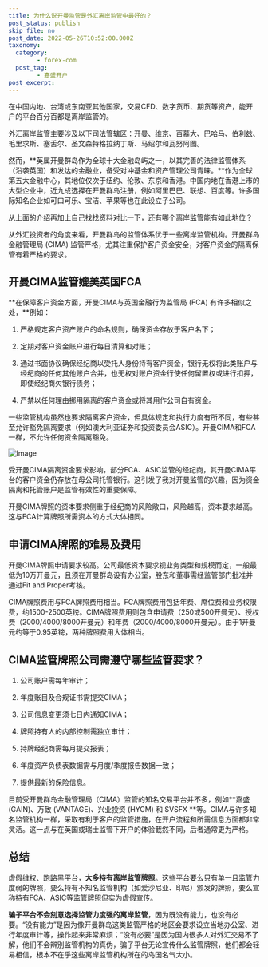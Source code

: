 ```yaml
---
title: 为什么说开曼监管是外汇离岸监管中最好的？
post_status: publish
skip_file: no
post_date: 2022-05-26T10:52:00.000Z
taxonomy:
  category:
        - forex-com
  post_tag:
        - 嘉盛开户
post_excerpt: 
---
```

在中国内地、台湾或东南亚其他国家，交易CFD、数字货币、期货等资产，能开户的平台百分百都是离岸监管的。

外汇离岸监管主要涉及以下司法管辖区：开曼、维京、百慕大、巴哈马、伯利兹、毛里求斯、塞舌尔、圣文森特格拉纳丁斯、马绍尔和瓦努阿图。

然而，**英属开曼群岛作为全球十大金融岛屿之一，以其完善的法律监管体系（沿袭英国）和发达的金融业，备受对冲基金和资产管理公司青睐。**作为全球第五大金融中心，其地位仅次于纽约、伦敦、东京和香港。中国内地在香港上市的大型企业中，近九成选择在开曼群岛注册，例如阿里巴巴、联想、百度等。许多国际知名企业如可口可乐、宝洁、苹果等也在此设立子公司。

从上面的介绍再加上自己找找资料对比一下，还有哪个离岸监管能有如此地位？

从外汇投资者的角度来看，开曼群岛的监管体系优于一些离岸监管机构。开曼群岛金融管理局 (CIMA) 监管严格，尤其注重保护客户资金安全，对客户资金的隔离保管有着严格的要求。

## 开曼CIMA监管媲美英国FCA

**在保障客户资金方面，开曼CIMA与英国金融行为监管局 (FCA) 有许多相似之处，**例如：

1. 严格规定客户资产账户的命名规则，确保资金存放于客户名下；

1. 定期对客户资金账户进行每日清算和对账；

1. 通过书面协议确保经纪商以受托人身份持有客户资金，银行无权将此类账户与经纪商的任何其他账户合并，也无权对账户资金行使任何留置权或进行扣押，即使经纪商欠银行债务；

1. 严禁以任何理由挪用隔离的客户资金或将其用作公司自有资金。

一些监管机构虽然也要求隔离客户资金，但具体规定和执行力度有所不同，有些甚至允许豁免隔离要求（例如澳大利亚证券和投资委员会ASIC）。开曼CIMA和FCA一样，不允许任何资金隔离豁免。

![Image](https://prod-files-secure.s3.us-west-2.amazonaws.com/39ed1227-6d7d-4570-be36-9ccd4a2c4241/bd849744-3fcb-4a37-8312-357962c8f065/image.png?X-Amz-Algorithm=AWS4-HMAC-SHA256&X-Amz-Content-Sha256=UNSIGNED-PAYLOAD&X-Amz-Credential=ASIAZI2LB466R2V27IV6%2F20250706%2Fus-west-2%2Fs3%2Faws4_request&X-Amz-Date=20250706T161335Z&X-Amz-Expires=3600&X-Amz-Security-Token=IQoJb3JpZ2luX2VjEFQaCXVzLXdlc3QtMiJGMEQCIEo8cnj23s6Rrl2NbzieEin%2BTKWHCt%2BONjIZEGmJMtqmAiB37oTzVYgDXuqv3fO5%2BVFExnJn5nv0KaCUqfTxC7y%2F1Cr%2FAwhdEAAaDDYzNzQyMzE4MzgwNSIM2PfmddAiddylfvbaKtwDHV7zQBfULLh1v%2BUIi%2F%2FHe5Ap0PV%2FJrOqRR4KMgfJnekXkB9j9WoZROzJw6YHQZ3m8iP%2BF2q0CAo9nVOD3pSvkMLXbRl0ib%2F1YlZroBkdadWZDIxCu2mOr1jG8MMH16kyoQFCEhpa8HVBwHc4CH%2FnG6bqF%2FQZZxWugOocf0o43UqdyjDvXMoIDV%2BI522nug8ShLBr%2B2IBlClN6QkHq4I1Xog1e5Tr%2FOyiv%2B0BORMfM0ytV7WA9QhyhbznRqQGnz9OwGFvL0aoY12fPcfIoBcAuKlz6R%2F5pP1UKNFBc3Ce3BwP2iqMi9s1%2BRnEQz%2FIRXaxfcaaUUttQy8q1Gw%2BGEsL3TCf%2Fjr8X7A2SRJ8khhmDWCCxEU6j1yPAums0W69iTqd1aAQU5SLvyAZkJQD%2F4Fj6BfR2n9AIx%2FrY0AYwgkhu%2Fqzreo18%2F%2BNVXuIftqJoJg5m0IvQ8qZdqZAuXTlGYau07bXS0%2FaBc1sfjPTzC173nMI6WoBtiTBrz6%2F3AVNAhN35yhApbkqp4c7VsSho%2BxDHlLWUtssf2zVZ5quTD3hqn7gWIHcf2%2FnMLO2fHlNqPtTwe19rESE3LaJsrhdN11Dr0EDd26oe8rWajdnwLME5aGgbAWSh8dDhNA%2BBTUw5bypwwY6pgF4RsrjPELqY4%2FNdgPx47BGshgYrhAdF%2FksdMXb7i1J8QWe2nvrdkuwQ6IJ0GZFKfsdT97T%2FvqdaAGhjB1BaPxbY8NsUYeYDw%2FVXHBUJoJzNEN%2Bt2RegHKWXUyTTRBbo1E2EqK8aO0J%2FNJz%2BXG9mjr%2F8GWK%2Fy3msRuqTz3jpCM1oeWDdquDfUmL9hzub8vzEYZ0zQY521ahJW4Nr9DsnIsAiE6QQgLn&X-Amz-Signature=a9dac6f441f0b608b2d844b7a3f3a70560b6e7d3be2c6f5c0300f40be7b76a0a&X-Amz-SignedHeaders=host&x-amz-checksum-mode=ENABLED&x-id=GetObject)

受开曼CIMA隔离资金要求影响，部分FCA、ASIC监管的经纪商，其开曼CIMA平台的客户资金仍存放在母公司托管银行。这引发了我对开曼监管的兴趣，因为资金隔离和托管账户是监管有效性的重要保障。

开曼CIMA牌照的资本要求侧重于经纪商的风险敞口，风险越高，资本要求越高。这与FCA计算牌照所需资本的方式大体相同。

## **申请CIMA牌照的难易及费用**

开曼CIMA牌照申请要求较高。公司最低资本要求视业务类型和规模而定，一般最低为10万开曼元，且须在开曼群岛设有办公室，股东和董事需经监管部门批准并通过Fit and Proper考核。

CIMA牌照费用与FCA牌照费用相当。FCA牌照费用包括年费、席位费和业务权限费，约1500-2500英镑。CIMA牌照费用则包含申请费（250或500开曼元）、授权费（2000/4000/8000开曼元）和年费（2000/4000/8000开曼元）。由于1开曼元约等于0.95英镑，两种牌照费用大体相当。

## CIMA监管牌照公司需遵守哪些监管要求？

1. 公司账户需每年审计；

1. 年度账目及合规证书需提交CIMA；

1. 公司信息变更须七日内通知CIMA；

1. 牌照持有人的内部控制需独立审计；

1. 持牌经纪商需每月提交报表；

1. 年度资产负债表数据需与月度/季度报告数据一致；

1. 提供最新的保险信息。

目前受开曼群岛金融管理局（CIMA）监管的知名交易平台并不多，例如**嘉盛 (GAIN)、万致 (VANTAGE)、兴业投资 (HYCM) 和 SVSFX **等。CIMA与许多知名监管机构一样，采取有利于客户的监管措施，在开户流程和所需信息方面都非常灵活。这一点与在英国或瑞士监管下开户的体验截然不同，后者通常更为严格。

## 总结

虚假维权、跑路黑平台，**大多持有离岸监管牌照**。这些平台要么只有单一且监管力度弱的牌照，要么持有不知名监管机构（如爱沙尼亚、印尼）颁发的牌照，要么宣称持有FCA、ASIC等监管牌照但实为虚假宣传。

**骗子平台不会刻意选择监管力度强的离岸监管**，因为既没有能力，也没有必要。“没有能力”是因为像开曼群岛这类监管严格的地区会要求设立当地办公室、进行年度审计等，操作起来非常麻烦；“没有必要”是因为国内很多人对外汇交易不了解，他们不会辨别监管机构的真伪，骗子平台无论宣传什么监管牌照，他们都会轻易相信，根本不在乎这些离岸监管机构所在的岛国名气大小。